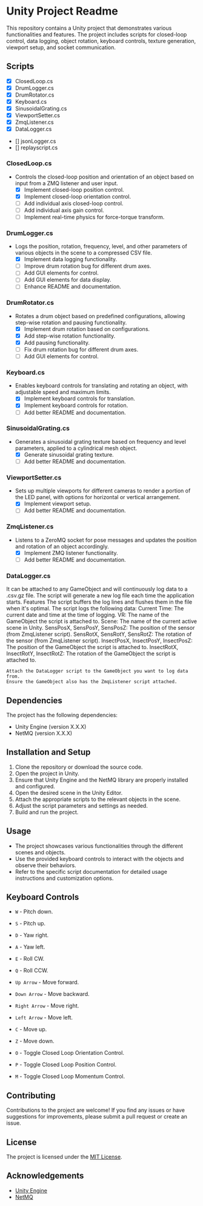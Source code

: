 # Unity Project Readme

This repository contains a Unity project that demonstrates various functionalities and features. The project includes scripts for closed-loop control, data logging, object rotation, keyboard controls, texture generation, viewport setup, and socket communication.

## Scripts

- [x] ClosedLoop.cs
- [x] DrumLogger.cs
- [x] DrumRotator.cs
- [x] Keyboard.cs
- [x] SinusoidalGrating.cs
- [x] ViewportSetter.cs
- [x] ZmqListener.cs
- [x] DataLogger.cs
- [] jsonLogger.cs
- [] replayscript.cs

### ClosedLoop.cs

- Controls the closed-loop position and orientation of an object based on input from a ZMQ listener and user input.
  - [x] Implement closed-loop position control.
  - [x] Implement closed-loop orientation control.
  - [ ] Add individual axis closed-loop control.
  - [ ] Add individual axis gain control.
  - [ ] Implement real-time physics for force-torque transform.

### DrumLogger.cs

- Logs the position, rotation, frequency, level, and other parameters of various objects in the scene to a compressed CSV file.
  - [x] Implement data logging functionality.
  - [ ] Improve drum rotation bug for different drum axes.
  - [ ] Add GUI elements for control.
  - [ ] Add GUI elements for data display.
  - [ ] Enhance README and documentation.

### DrumRotator.cs

- Rotates a drum object based on predefined configurations, allowing step-wise rotation and pausing functionality.
  - [x] Implement drum rotation based on configurations.
  - [x] Add step-wise rotation functionality.
  - [x] Add pausing functionality.
  - [ ] Fix drum rotation bug for different drum axes.
  - [ ] Add GUI elements for control.

### Keyboard.cs

- Enables keyboard controls for translating and rotating an object, with adjustable speed and maximum limits.
  - [x] Implement keyboard controls for translation.
  - [x] Implement keyboard controls for rotation.
  - [ ] Add better README and documentation.

### SinusoidalGrating.cs

- Generates a sinusoidal grating texture based on frequency and level parameters, applied to a cylindrical mesh object.
  - [x] Generate sinusoidal grating texture.
  - [ ] Add better README and documentation.

### ViewportSetter.cs

- Sets up multiple viewports for different cameras to render a portion of the LED panel, with options for horizontal or vertical arrangement.
  - [x] Implement viewport setup.
  - [ ] Add better README and documentation.

### ZmqListener.cs

- Listens to a ZeroMQ socket for pose messages and updates the position and rotation of an object accordingly.
  - [x] Implement ZMQ listener functionality.
  - [ ] Add better README and documentation.
  
### DataLogger.cs

It can be attached to any GameObject and will continuously log data to a .csv.gz file. The script will generate a new log file each time the application starts.
Features
The script buffers the log lines and flushes them in the file when it's optimal.
The script logs the following data:
Current Time: The current date and time at the time of logging.
VR: The name of the GameObject the script is attached to.
Scene: The name of the current active scene in Unity.
SensPosX, SensPosY, SensPosZ: The position of the sensor (from ZmqListener script).
SensRotX, SensRotY, SensRotZ: The rotation of the sensor (from ZmqListener script).
InsectPosX, InsectPosY, InsectPosZ: The position of the GameObject the script is attached to.
InsectRotX, InsectRotY, InsectRotZ: The rotation of the GameObject the script is attached to.

    Attach the DataLogger script to the GameObject you want to log data from.
    Ensure the GameObject also has the ZmqListener script attached.

## Dependencies

The project has the following dependencies:

- Unity Engine (version X.X.X)
- NetMQ (version X.X.X)

## Installation and Setup

1. Clone the repository or download the source code.
2. Open the project in Unity.
3. Ensure that Unity Engine and the NetMQ library are properly installed and configured.
4. Open the desired scene in the Unity Editor.
5. Attach the appropriate scripts to the relevant objects in the scene.
6. Adjust the script parameters and settings as needed.
7. Build and run the project.

## Usage

- The project showcases various functionalities through the different scenes and objects.
- Use the provided keyboard controls to interact with the objects and observe their behaviors.
- Refer to the specific script documentation for detailed usage instructions and customization options.

## Keyboard Controls

- `W` - Pitch down.
- `S` - Pitch up.
- `D` - Yaw right.
- `A` - Yaw left.
- `E` - Roll CW.
- `Q` - Roll CCW.
- `Up Arrow` - Move forward.
- `Down Arrow` - Move backward.
- `Right Arrow` - Move right.
- `Left Arrow` - Move left.
- `C` - Move up.
- `Z` - Move down.

- `O` - Toggle Closed Loop Orientation Control.
- `P` - Toggle Closed Loop Position Control.
- `M` - Toggle Closed Loop Momentum Control.



## Contributing

Contributions to the project are welcome! If you find any issues or have suggestions for improvements, please submit a pull request or create an issue.

## License

The project is licensed under the [MIT License](LICENSE).

## Acknowledgements

- [Unity Engine](https://unity.com/)
- [NetMQ](https://github.com/zeromq/netmq)
